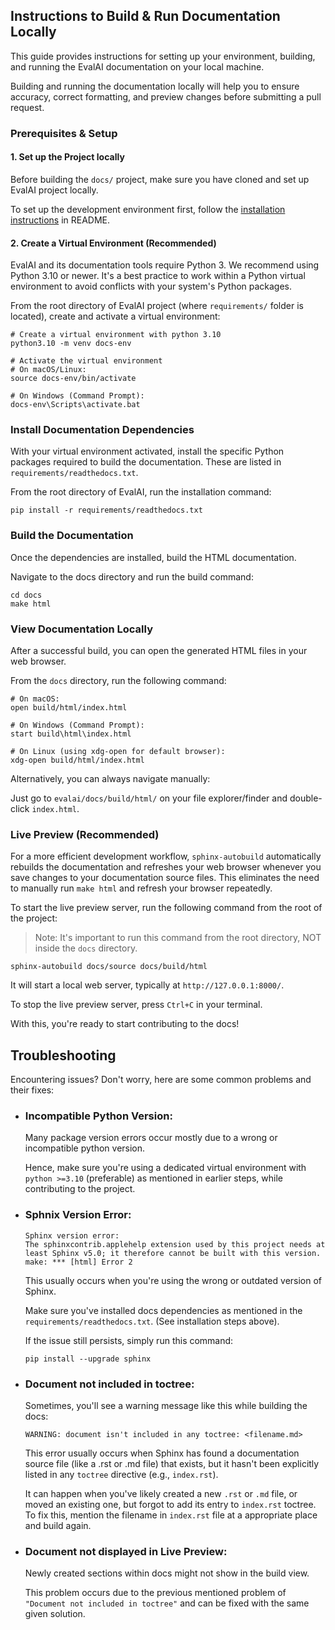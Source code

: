 ## Instructions to Build & Run Documentation Locally
This guide provides instructions for setting up your environment, building, and running the EvalAI documentation on your local machine.

Building and running the documentation locally will help you to ensure accuracy, correct formatting, and preview changes before submitting a pull request.

### Prerequisites & Setup

#### 1. Set up the Project locally

Before building the `docs/` project, make sure you have cloned and set up EvalAI project locally.

To set up the development environment first, follow the [installation instructions](https://github.com/Cloud-CV/EvalAI/blob/master/README.md#installation-instructions) in README.

#### 2. Create a Virtual Environment (Recommended)
EvalAI and its documentation tools require Python 3. We recommend using Python 3.10 or newer.
It's a best practice to work within a Python virtual environment to avoid conflicts with your system's Python packages.

From the root directory of EvalAI project (where `requirements/` folder is located), create and activate a virtual environment:


```
# Create a virtual environment with python 3.10
python3.10 -m venv docs-env

# Activate the virtual environment
# On macOS/Linux:
source docs-env/bin/activate

# On Windows (Command Prompt):
docs-env\Scripts\activate.bat
```

### Install Documentation Dependencies

With your virtual environment activated, install the specific Python packages required to build the documentation. These are listed in `requirements/readthedocs.txt`.

From the root directory of EvalAI, run the installation command:

```
pip install -r requirements/readthedocs.txt
```

### Build the Documentation
Once the dependencies are installed, build the HTML documentation.

Navigate to the docs directory and run the build command:

```
cd docs
make html
```

### View Documentation Locally
After a successful build, you can open the generated HTML files in your web browser.

From the `docs` directory, run the following command:
```
# On macOS:
open build/html/index.html

# On Windows (Command Prompt):
start build\html\index.html

# On Linux (using xdg-open for default browser):
xdg-open build/html/index.html
```

Alternatively, you can always navigate manually:

Just go to `evalai/docs/build/html/` on your file explorer/finder
and double-click `index.html`.

### Live Preview (Recommended)
For a more efficient development workflow, `sphinx-autobuild` automatically rebuilds the documentation and refreshes your web browser whenever you save changes to your documentation source files. This eliminates the need to manually run `make html` and refresh your browser repeatedly.

To start the live preview server, run the following command from the root of the project:

> Note: It's important to run this command from the root directory, NOT inside the `docs` directory.

```
sphinx-autobuild docs/source docs/build/html
```
It will start a local web server, typically at `http://127.0.0.1:8000/`.

To stop the live preview server, press `Ctrl+C` in your terminal.

With this, you're ready to start contributing to the docs!

## Troubleshooting
Encountering issues? Don't worry, here are some common problems and their fixes:

- ### Incompatible Python Version: 
    Many package version errors occur mostly due to a wrong or incompatible python version.

    Hence, make sure you're using a dedicated virtual environment with `python >=3.10` (preferable) as mentioned in earlier steps, while contributing to the project.

- ### Sphnix Version Error:

    ```
    Sphinx version error:
    The sphinxcontrib.applehelp extension used by this project needs at least Sphinx v5.0; it therefore cannot be built with this version.
    make: *** [html] Error 2
    ```

    This usually occurs when you're using the wrong or outdated version of Sphinx. 
    
    Make sure you've installed docs dependencies as mentioned in the `requirements/readthedocs.txt`. (See installation steps above).

    If the issue still persists, simply run this command:

    ```
    pip install --upgrade sphinx
    ```
- ### Document not included in toctree:

    Sometimes, you'll see a warning message like this while building the docs:

    ```
    WARNING: document isn't included in any toctree: <filename.md>
    ```

    This error usually occurs when Sphinx has found a documentation source file (like a .rst or .md file) that exists, but it hasn't been explicitly listed in any `toctree` directive (e.g., `index.rst`).

    It can happen when you've likely created a new `.rst` or `.md` file, or moved an existing one, but forgot to add its entry to `index.rst` toctree.
    To fix this, mention the filename in `index.rst` file at a appropriate place and build again.

- ### Document not displayed in Live Preview:

    Newly created sections within docs might not show in the build view.

    This problem occurs due to the previous mentioned problem of `"Document not included in toctree"` and can be fixed with the same given solution.
